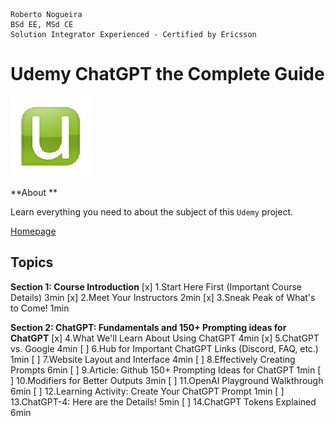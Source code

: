 ```
Roberto Nogueira  
BSd EE, MSd CE
Solution Integrator Experienced - Certified by Ericsson
```
# Udemy ChatGPT the Complete Guide

![udemy image](images/udemy.png)

**About **

Learn everything you need to about the subject of this `Udemy` project.

[Homepage](https://udemy.com)

## Topics

**Section 1: Course Introduction**
[x] 1.Start Here First (Important Course Details) 3min
[x] 2.Meet Your Instructors 2min
[x] 3.Sneak Peak of What's to Come! 1min

**Section 2: ChatGPT: Fundamentals and 150+ Prompting ideas for ChatGPT**
[x] 4.What We'll Learn About Using ChatGPT 4min
[x] 5.ChatGPT vs. Google 4min
[ ] 6.Hub for Important ChatGPT Links (Discord, FAQ, etc.) 1min
[ ] 7.Website Layout and Interface 4min
[ ] 8.Effectively Creating Prompts 6min
[ ] 9.Article: Github 150+ Prompting Ideas for ChatGPT 1min
[ ] 10.Modifiers for Better Outputs 3min
[ ] 11.OpenAI Playground Walkthrough 6min
[ ] 12.Learning Activity: Create Your ChatGPT Prompt 1min
[ ] 13.ChatGPT-4: Here are the Details! 5min
[ ] 14.ChatGPT Tokens Explained 6min
